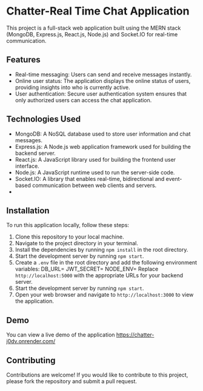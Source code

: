 # Chatter-Real Time Chat Application

This project is a full-stack web application built using the MERN stack (MongoDB, Express.js, React.js, Node.js) and Socket.IO for real-time communication.

## Features

- Real-time messaging: Users can send and receive messages instantly.
- Online user status: The application displays the online status of users, providing insights into who is currently active.
- User authentication: Secure user authentication system ensures that only authorized users can access the chat application.

## Technologies Used

- MongoDB: A NoSQL database used to store user information and chat messages.
- Express.js: A Node.js web application framework used for building the backend server.
- React.js: A JavaScript library used for building the frontend user interface.
- Node.js: A JavaScript runtime used to run the server-side code.
- Socket.IO: A library that enables real-time, bidirectional and event-based communication between web clients and servers.
- 
## Installation

To run this application locally, follow these steps:

1. Clone this repository to your local machine.
2. Navigate to the project directory in your terminal.
3. Install the dependencies by running `npm install` in the root directory.
4. Start the development server by running `npm start`.
5. Create a `.env` file in the root directory and add the following environment variables:
   DB_URL=
   JWT_SECRET=
   NODE_ENV=
Replace `http://localhost:5000` with the appropriate URLs for your backend server.
6. Start the development server by running `npm start`.
7. Open your web browser and navigate to `http://localhost:3000` to view the application.

## Demo

You can view a live demo of the application https://chatter-j0dv.onrender.com/

## Contributing

Contributions are welcome! If you would like to contribute to this project, please fork the repository and submit a pull request.

